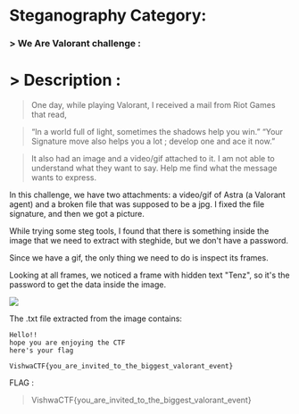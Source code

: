 # Steganography Category:

### > We Are Valorant challenge :

# > Description :

> One day, while playing Valorant, I received a mail from Riot Games that read,

>“In a world full of light, sometimes the shadows help you win.” “Your Signature move also helps you a lot ; develop one and ace it now.”

>It also had an image and a video/gif attached to it. I am not able to understand what they want to say. Help me find what the message wants to express.

In this challenge, we have two attachments: a video/gif of Astra (a Valorant agent) and a broken file that was supposed to be a jpg. I fixed the file signature, and then we got a picture.

While trying some steg tools, I found that there is something inside the image that we need to extract with steghide, but we don't have a password.

Since we have a gif, the only thing we need to do is inspect its frames.

Looking at all frames, we noticed a frame with hidden text "Tenz", so it's the password to get the data inside the image.

![](https://cdn.discordapp.com/attachments/1206718275371667506/1213520223005573130/passw.png?ex=65f5c5c7&is=65e350c7&hm=de1fe229a9ae3691797514eff96fc741812256e685928cf47b2d7a93e6686df8&)

The .txt file extracted from the image contains:

```
Hello!!
hope you are enjoying the CTF
here's your flag

VishwaCTF{you_are_invited_to_the_biggest_valorant_event}
```


FLAG : 
> VishwaCTF{you_are_invited_to_the_biggest_valorant_event}
